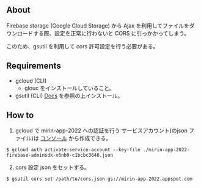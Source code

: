 ## About

Firebase storage (Google Cloud Storage) から Ajax を利用してファイルをダウンロードする際、設定を正常に行わないと CORS に引っかかってしまう。

このため、gsutil を利用して cors 許可設定を行う必要がある。

## Requirements

- gcloud (CLI)
    - glouc をインストールしていること。
- gsutil (CLI)
    [Docs](https://cloud.google.com/storage/docs/gsutil_install?hl=ja#install) を参照の上インストール。


## How to 

1. gcloud で mirin-app-2022 への認証を行う
サービスアカウント(のjson ファイル)は [コンソール](https://console.firebase.google.com/u/0/project/mirin-app-2022/settings/serviceaccounts/adminsdk?hl=ja) から作成できる。

```
$ gcloud auth activate-service-account --key-file ./mirin-app-2022-firebase-adminsdk-x6nb0-c1bcbc3646.json
 ```

 2. cors 設定 json をセットする。

 ```
$ gsutil cors set /path/to/cors.json gs://mirin-app-2022.appspot.com
 ```

